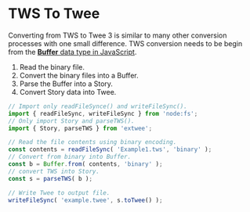 # TWS To Twee

Converting from TWS to Twee 3 is similar to many other conversion processes with one small difference. TWS conversion needs to be begin from the [**Buffer** data type in JavaScript](https://nodejs.org/api/buffer.html).

1. Read the binary file.
2. Convert the binary files into a Buffer.
3. Parse the Buffer into a Story.
4. Convert Story data into Twee.

```javascript
// Import only readFileSynce() and writeFileSync().
import { readFileSync, writeFileSync } from 'node:fs';
// Only import Story and parseTWS().
import { Story, parseTWS } from 'extwee';

// Read the file contents using binary encoding.
const contents = readFileSync( 'Example1.tws', 'binary' );
// Convert from binary into Buffer.
const b = Buffer.from( contents, 'binary' );
// convert TWS into Story.
const s = parseTWS( b );

// Write Twee to output file.
writeFileSync( 'example.twee', s.toTwee() );
```
